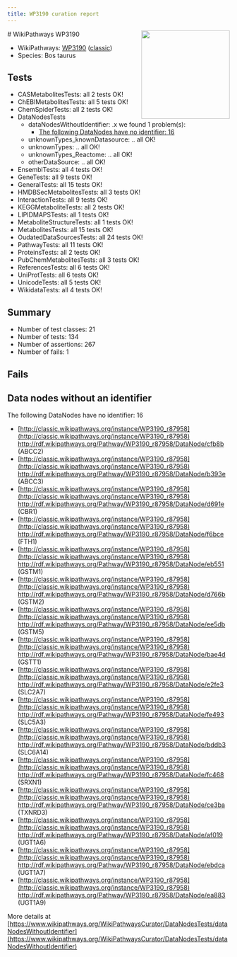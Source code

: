 ```yaml
---
title: WP3190 curation report
---
```


<img style="float: right; width: 200px" src="https://upload.wikimedia.org/wikipedia/commons/thumb/8/83/Wplogo_with_text_500.png/640px-Wplogo_with_text_500.png" />
# WikiPathways WP3190

* WikiPathways: [WP3190](https://wikipathways.org/pathways/WP3190) ([classic](https://classic.wikipathways.org/instance/WP3190))
* Species: Bos taurus
## Tests
* CASMetabolitesTests: all 2 tests OK!
* ChEBIMetabolitesTests: all 5 tests OK!
* ChemSpiderTests: all 2 tests OK!
* DataNodesTests
    * dataNodesWithoutIdentifier: .x we found 1 problem(s):
        * [The following DataNodes have no identifier: 16](#8792c496)
    * unknownTypes_knownDatasource: .. all OK!
    * unknownTypes: .. all OK!
    * unknownTypes_Reactome: .. all OK!
    * otherDataSource: .. all OK!
* EnsemblTests: all 4 tests OK!
* GeneTests: all 9 tests OK!
* GeneralTests: all 15 tests OK!
* HMDBSecMetabolitesTests: all 3 tests OK!
* InteractionTests: all 9 tests OK!
* KEGGMetaboliteTests: all 2 tests OK!
* LIPIDMAPSTests: all 1 tests OK!
* MetaboliteStructureTests: all 1 tests OK!
* MetabolitesTests: all 15 tests OK!
* OudatedDataSourcesTests: all 24 tests OK!
* PathwayTests: all 11 tests OK!
* ProteinsTests: all 2 tests OK!
* PubChemMetabolitesTests: all 3 tests OK!
* ReferencesTests: all 6 tests OK!
* UniProtTests: all 6 tests OK!
* UnicodeTests: all 5 tests OK!
* WikidataTests: all 4 tests OK!


## Summary

* Number of test classes: 21
* Number of tests: 134
* Number of assertions: 267
* Number of fails: 1

## Fails

<a name="8792c496" />

## Data nodes without an identifier

The following DataNodes have no identifier: 16

* [http://classic.wikipathways.org/instance/WP3190_r87958](http://classic.wikipathways.org/instance/WP3190_r87958) http://rdf.wikipathways.org/Pathway/WP3190_r87958/DataNode/cfb8b (ABCC2)
* [http://classic.wikipathways.org/instance/WP3190_r87958](http://classic.wikipathways.org/instance/WP3190_r87958) http://rdf.wikipathways.org/Pathway/WP3190_r87958/DataNode/b393e (ABCC3)
* [http://classic.wikipathways.org/instance/WP3190_r87958](http://classic.wikipathways.org/instance/WP3190_r87958) http://rdf.wikipathways.org/Pathway/WP3190_r87958/DataNode/d691e (CBR1)
* [http://classic.wikipathways.org/instance/WP3190_r87958](http://classic.wikipathways.org/instance/WP3190_r87958) http://rdf.wikipathways.org/Pathway/WP3190_r87958/DataNode/f6bce (FTH1)
* [http://classic.wikipathways.org/instance/WP3190_r87958](http://classic.wikipathways.org/instance/WP3190_r87958) http://rdf.wikipathways.org/Pathway/WP3190_r87958/DataNode/eb551 (GSTM1)
* [http://classic.wikipathways.org/instance/WP3190_r87958](http://classic.wikipathways.org/instance/WP3190_r87958) http://rdf.wikipathways.org/Pathway/WP3190_r87958/DataNode/d766b (GSTM2)
* [http://classic.wikipathways.org/instance/WP3190_r87958](http://classic.wikipathways.org/instance/WP3190_r87958) http://rdf.wikipathways.org/Pathway/WP3190_r87958/DataNode/ee5db (GSTM5)
* [http://classic.wikipathways.org/instance/WP3190_r87958](http://classic.wikipathways.org/instance/WP3190_r87958) http://rdf.wikipathways.org/Pathway/WP3190_r87958/DataNode/bae4d (GSTT1)
* [http://classic.wikipathways.org/instance/WP3190_r87958](http://classic.wikipathways.org/instance/WP3190_r87958) http://rdf.wikipathways.org/Pathway/WP3190_r87958/DataNode/e2fe3 (SLC2A7)
* [http://classic.wikipathways.org/instance/WP3190_r87958](http://classic.wikipathways.org/instance/WP3190_r87958) http://rdf.wikipathways.org/Pathway/WP3190_r87958/DataNode/fe493 (SLC5A3)
* [http://classic.wikipathways.org/instance/WP3190_r87958](http://classic.wikipathways.org/instance/WP3190_r87958) http://rdf.wikipathways.org/Pathway/WP3190_r87958/DataNode/bddb3 (SLC6A14)
* [http://classic.wikipathways.org/instance/WP3190_r87958](http://classic.wikipathways.org/instance/WP3190_r87958) http://rdf.wikipathways.org/Pathway/WP3190_r87958/DataNode/fc468 (SRXN1)
* [http://classic.wikipathways.org/instance/WP3190_r87958](http://classic.wikipathways.org/instance/WP3190_r87958) http://rdf.wikipathways.org/Pathway/WP3190_r87958/DataNode/ce3ba (TXNRD3)
* [http://classic.wikipathways.org/instance/WP3190_r87958](http://classic.wikipathways.org/instance/WP3190_r87958) http://rdf.wikipathways.org/Pathway/WP3190_r87958/DataNode/af019 (UGT1A6)
* [http://classic.wikipathways.org/instance/WP3190_r87958](http://classic.wikipathways.org/instance/WP3190_r87958) http://rdf.wikipathways.org/Pathway/WP3190_r87958/DataNode/ebdca (UGT1A7)
* [http://classic.wikipathways.org/instance/WP3190_r87958](http://classic.wikipathways.org/instance/WP3190_r87958) http://rdf.wikipathways.org/Pathway/WP3190_r87958/DataNode/ea883 (UGT1A9)


More details at [https://www.wikipathways.org/WikiPathwaysCurator/DataNodesTests/dataNodesWithoutIdentifier](https://www.wikipathways.org/WikiPathwaysCurator/DataNodesTests/dataNodesWithoutIdentifier)

